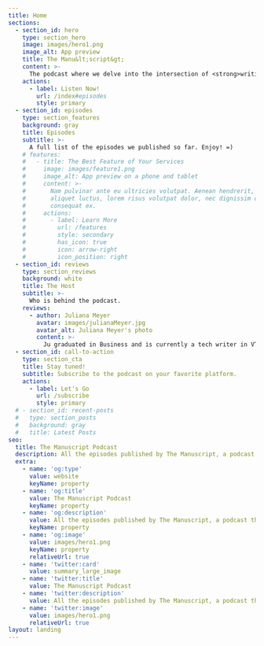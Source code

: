 ```yaml
---
title: Home
sections:
  - section_id: hero
    type: section_hero
    image: images/hero1.png
    image_alt: App preview
    title: The Manu&lt;script&gt;
    content: >-
      The podcast where we delve into the intersection of <strong>writing</strong> and the development of <strong>technology</strong> products. 
    actions:
      - label: Listen Now!
        url: /index#episodes
        style: primary
  - section_id: episodes
    type: section_features
    background: gray
    title: Episodes
    subtitle: >-
      A full list of the episodes we published so far. Enjoy! =)
    # features:
    #   - title: The Best Feature of Your Services
    #     image: images/feature1.png
    #     image_alt: App preview on a phone and tablet
    #     content: >-
    #       Nam pulvinar ante eu ultricies volutpat. Aenean hendrerit, eros sed
    #       aliquet luctus, lorem risus volutpat dolor, nec dignissim diam neque
    #       consequat ex.
    #     actions:
    #       - label: Learn More
    #         url: /features
    #         style: secondary
    #         has_icon: true
    #         icon: arrow-right
    #         icon_position: right
  - section_id: reviews
    type: section_reviews
    background: white
    title: The Host
    subtitle: >-
      Who is behind the podcast.
    reviews:
      - author: Juliana Meyer
        avatar: images/julianaMeyer.jpg
        avatar_alt: Juliana Meyer's photo
        content: >-
          Ju graduated in Business and is currently a tech writer in VTEX. Previously worked for an animation studio in London, and at social impact organisations in Mexico, Brazil and Panama.
  - section_id: call-to-action
    type: section_cta
    title: Stay tuned!
    subtitle: Subscribe to the podcast on your favorite platform.
    actions:
      - label: Let's Go
        url: /subscribe
        style: primary
  # - section_id: recent-posts
  #   type: section_posts
  #   background: gray
  #   title: Latest Posts
seo:
  title: The Manuscript Podcast
  description: All the episodes published by The Manuscript, a podcast that delves into the intersection of writing and tech.
  extra:
    - name: 'og:type'
      value: website
      keyName: property
    - name: 'og:title'
      value: The Manuscript Podcast
      keyName: property
    - name: 'og:description'
      value: All the episodes published by The Manuscript, a podcast that delves into the intersection of writing and tech.
      keyName: property
    - name: 'og:image'
      value: images/hero1.png
      keyName: property
      relativeUrl: true
    - name: 'twitter:card'
      value: summary_large_image
    - name: 'twitter:title'
      value: The Manuscript Podcast
    - name: 'twitter:description'
      value: All the episodes published by The Manuscript, a podcast that delves into the intersection of writing and tech.
    - name: 'twitter:image'
      value: images/hero1.png
      relativeUrl: true
layout: landing
---
```

